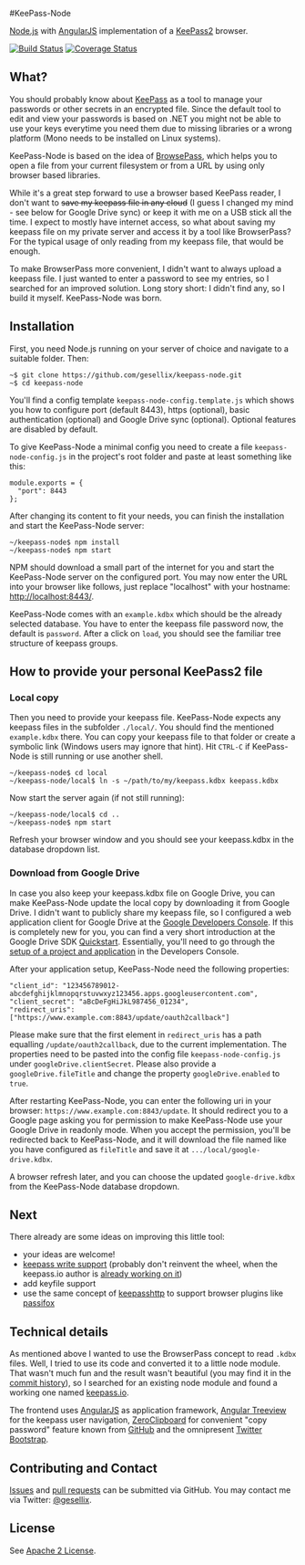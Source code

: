 #KeePass-Node

[Node.js](http://nodejs.org/) with [AngularJS](http://angularjs.org/) implementation of a [KeePass2](http://www.keepass.info/) browser.

[![Build Status](https://travis-ci.org/gesellix/keepass-node.svg?branch=master)](https://travis-ci.org/gesellix/keepass-node)
[![Coverage Status](https://coveralls.io/repos/gesellix/keepass-node/badge.png?branch=master)](https://coveralls.io/r/gesellix/keepass-node?branch=master)

## What?
You should probably know about [KeePass](http://www.keepass.info/) as a tool to manage your passwords or
other secrets in an encrypted file. Since the default tool to edit and view your passwords is based on .NET
you might not be able to use your keys everytime you need them due to missing libraries
or a wrong platform (Mono needs to be installed on Linux systems).

KeePass-Node is based on the idea of [BrowsePass](http://bitbucket.org/namn/browsepass), which helps you
to open a file from your current filesystem or from a URL by using only browser based libraries.

While it's a great step forward to use a browser based KeePass reader, I don't want to ~~save my keepass file
in any cloud~~ (I guess I changed my mind - see below for Google Drive sync) or keep it with me on a USB stick all the time.
I expect to mostly have internet access, so what about saving my keepass file on my private server
and access it by a tool like BrowserPass?
For the typical usage of only reading from my keepass file, that would be enough.

To make BrowserPass more convenient, I didn't want to always upload a keepass file. I just wanted to enter
a password to see my entries, so I searched for an improved solution. Long story short: I didn't find any,
so I build it myself. KeePass-Node was born.

## Installation
First, you need Node.js running on your server of choice and navigate to a suitable folder. Then:
````
~$ git clone https://github.com/gesellix/keepass-node.git
~$ cd keepass-node
````
You'll find a config template `keepass-node-config.template.js` which shows you how to configure port (default 8443),
https (optional),  basic authentication (optional) and Google Drive sync (optional). Optional features are disabled by default.

To give KeePass-Node a minimal config you need to create a file `keepass-node-config.js` in the project's root
folder and paste at least something like this:
````
module.exports = {
  "port": 8443
};
````

After changing its content to fit your needs, you can finish the installation and start the KeePass-Node server:
````
~/keepass-node$ npm install
~/keepass-node$ npm start
````
NPM should download a small part of the internet for you and start the KeePass-Node server on the configured port.
You may now enter the URL into your browser like follows,
just replace "localhost" with your hostname: [http://localhost:8443/](http://localhost:8443/).

KeePass-Node comes with an `example.kdbx` which should be the already selected database. You have
to enter the keepass file password now, the default is `password`. After a click on `load`, you should
see the familiar tree structure of keepass groups.

## How to provide your personal KeePass2 file

### Local copy
Then you need to provide your keepass file. KeePass-Node expects any keepass files in the subfolder `./local/`.
You should find the mentioned `example.kdbx` there. You can copy your keepass file to that folder
or create a symbolic link (Windows users may ignore that hint). Hit `CTRL-C` if KeePass-Node is still running
or use another shell.
````
~/keepass-node$ cd local
~/keepass-node/local$ ln -s ~/path/to/my/keepass.kdbx keepass.kdbx
````
Now start the server again (if not still running):
````
~/keepass-node/local$ cd ..
~/keepass-node$ npm start
````
Refresh your browser window and you should see your keepass.kdbx in the database dropdown list.

### Download from Google Drive

In case you also keep your keepass.kdbx file on Google Drive, you can make KeePass-Node update the local copy by
downloading it from Google Drive. I didn't want to publicly share my keepass file, so I configured a web application
client for Google Drive at the [Google Developers Console](https://console.developers.google.com/). If this is
completely new for you, you can find a very short introduction at the
Google Drive SDK [Quickstart](https://developers.google.com/drive/web/quickstart/quickstart-nodejs). Essentially, you'll
need to go through the [setup of a project and application](https://console.developers.google.com/flows/enableapi?apiid=drive)
in the Developers Console.

After your application setup, KeePass-Node need the following properties:
````
"client_id": "123456789012-abcdefghijklmnopqrstuvwxyz123456.apps.googleusercontent.com",
"client_secret": "aBcDeFgHiJkL987456_01234",
"redirect_uris": ["https://www.example.com:8843/update/oauth2callback"]
````
Please make sure that the first element in `redirect_uris` has a path equalling `/update/oauth2callback`, due to the current implementation.
The properties need to be pasted into the config file `keepass-node-config.js` under `googleDrive.clientSecret`.
Please also provide a `googleDrive.fileTitle` and change the property `googleDrive.enabled` to `true`.

After restarting KeePass-Node, you can enter the following uri in your browser: `https://www.example.com:8843/update`.
It should redirect you to a Google page asking you for permission to make KeePass-Node use your Google Drive in readonly mode.
When you accept the permission, you'll be redirected back to KeePass-Node, and it will download the file named like you have configured as
`fileTitle` and save it at `.../local/google-drive.kdbx`.

A browser refresh later, and you can choose the updated `google-drive.kdbx` from the KeePass-Node database dropdown.

## Next
There already are some ideas on improving this little tool:
* your ideas are welcome!
* [keepass write support](https://github.com/gesellix/keepass-node/issues/2) (probably don't reinvent the wheel, when the keepass.io author is [already working on it](https://github.com/NeoXiD/keepass.io/issues/8))
* add keyfile support
* use the same concept of [keepasshttp](https://github.com/pfn/keepasshttp) to support browser plugins like [passifox](https://github.com/pfn/passifox/)

## Technical details
As mentioned above I wanted to use the BrowserPass concept to read `.kdbx` files. Well, I tried to use its code and converted it to a little
node module. That wasn't much fun and the result wasn't beautiful (you may find it in the [commit history](https://github.com/gesellix/keepass-node/tree/2a4f6c5c344db6b2b105688098e9c653748461dc)),
so I searched for an existing node module and found a working one named [keepass.io](https://github.com/NeoXiD/keepass.io).

The frontend uses [AngularJS](http://angularjs.org/) as application framework, [Angular Treeview](https://github.com/eu81273/angular.treeview)
for the keepass user navigation, [ZeroClipboard](https://github.com/zeroclipboard/zeroclipboard) for convenient "copy password" feature
known from [GitHub](https://github.com/) and the omnipresent [Twitter Bootstrap](http://getbootstrap.com/).

## Contributing and Contact
[Issues](https://github.com/gesellix/keepass-node/issues) and [pull requests](https://github.com/gesellix/keepass-node/pulls) can be submitted via GitHub.
You may contact me via Twitter: [@gesellix](https://twitter.com/gesellix).

## License
See [Apache 2 License](LICENSE).
